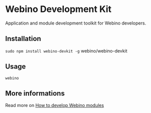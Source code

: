 # Webino Development Kit

Application and module development toolkit for Webino developers.

## Installation

`sudo npm install webino-devkit -g`
webino/webino-devkit
## Usage

`webino`

## More informations

Read more on [How to develop Webino modules](https://github.com/webino/Webino/wiki/How-to-develop-Webino-modules)
